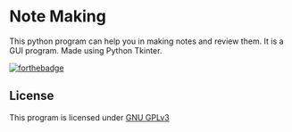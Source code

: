 # Note Making 

This python program can help you in making notes and review them. It is a GUI program. Made using Python Tkinter.

[![forthebadge](https://forthebadge.com/images/badges/made-with-python.svg)](https://forthebadge.com)  

## License

This program is licensed under [GNU GPLv3](https://choosealicense.com/licenses/gpl-3.0/)
